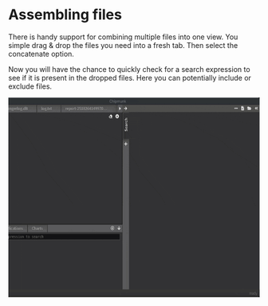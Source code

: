 # Assembling files

There is handy support for combining multiple files into one view. You simple drag & drop the files you need into a fresh tab. Then select the concatenate option.

Now you will have the chance to quickly check for a search expression to see if it is present in the dropped files. Here you can potentially include or exclude files.


<img src="../images/concat.gif" width="700" height="400">

